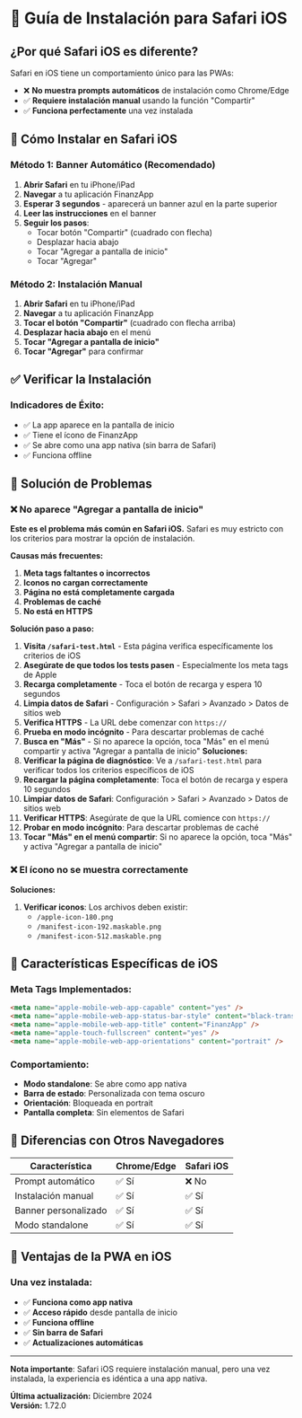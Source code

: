 # 📱 Guía de Instalación para Safari iOS

## ¿Por qué Safari iOS es diferente?

Safari en iOS tiene un comportamiento único para las PWAs:

- ❌ **No muestra prompts automáticos** de instalación como Chrome/Edge
- ✅ **Requiere instalación manual** usando la función "Compartir"
- ✅ **Funciona perfectamente** una vez instalada

## 🚀 Cómo Instalar en Safari iOS

### Método 1: Banner Automático (Recomendado)
1. **Abrir Safari** en tu iPhone/iPad
2. **Navegar** a tu aplicación FinanzApp
3. **Esperar 3 segundos** - aparecerá un banner azul en la parte superior
4. **Leer las instrucciones** en el banner
5. **Seguir los pasos**:
   - Tocar botón "Compartir" (cuadrado con flecha)
   - Desplazar hacia abajo
   - Tocar "Agregar a pantalla de inicio"
   - Tocar "Agregar"

### Método 2: Instalación Manual
1. **Abrir Safari** en tu iPhone/iPad
2. **Navegar** a tu aplicación FinanzApp
3. **Tocar el botón "Compartir"** (cuadrado con flecha arriba)
4. **Desplazar hacia abajo** en el menú
5. **Tocar "Agregar a pantalla de inicio"**
6. **Tocar "Agregar"** para confirmar

## ✅ Verificar la Instalación

### Indicadores de Éxito:
- ✅ La app aparece en la pantalla de inicio
- ✅ Tiene el ícono de FinanzApp
- ✅ Se abre como una app nativa (sin barra de Safari)
- ✅ Funciona offline

## 🔧 Solución de Problemas

### ❌ No aparece "Agregar a pantalla de inicio"

**Este es el problema más común en Safari iOS.** Safari es muy estricto con los criterios para mostrar la opción de instalación.

**Causas más frecuentes:**
1. **Meta tags faltantes o incorrectos**
2. **Iconos no cargan correctamente**
3. **Página no está completamente cargada**
4. **Problemas de caché**
5. **No está en HTTPS**

**Solución paso a paso:**
1. **Visita `/safari-test.html`** - Esta página verifica específicamente los criterios de iOS
2. **Asegúrate de que todos los tests pasen** - Especialmente los meta tags de Apple
3. **Recarga completamente** - Toca el botón de recarga y espera 10 segundos
4. **Limpia datos de Safari** - Configuración > Safari > Avanzado > Datos de sitios web
5. **Verifica HTTPS** - La URL debe comenzar con `https://`
6. **Prueba en modo incógnito** - Para descartar problemas de caché
7. **Busca en "Más"** - Si no aparece la opción, toca "Más" en el menú compartir y activa "Agregar a pantalla de inicio"
**Soluciones:**
1. **Verificar la página de diagnóstico**: Ve a `/safari-test.html` para verificar todos los criterios específicos de iOS
2. **Recargar la página completamente**: Toca el botón de recarga y espera 10 segundos
3. **Limpiar datos de Safari**: Configuración > Safari > Avanzado > Datos de sitios web
4. **Verificar HTTPS**: Asegúrate de que la URL comience con `https://`
5. **Probar en modo incógnito**: Para descartar problemas de caché
6. **Tocar "Más" en el menú compartir**: Si no aparece la opción, toca "Más" y activa "Agregar a pantalla de inicio"

### ❌ El ícono no se muestra correctamente
**Soluciones:**
1. **Verificar iconos**: Los archivos deben existir:
   - `/apple-icon-180.png`
   - `/manifest-icon-192.maskable.png`
   - `/manifest-icon-512.maskable.png`

## 🎯 Características Específicas de iOS

### Meta Tags Implementados:
```html
<meta name="apple-mobile-web-app-capable" content="yes" />
<meta name="apple-mobile-web-app-status-bar-style" content="black-translucent" />
<meta name="apple-mobile-web-app-title" content="FinanzApp" />
<meta name="apple-touch-fullscreen" content="yes" />
<meta name="apple-mobile-web-app-orientations" content="portrait" />
```

### Comportamiento:
- **Modo standalone**: Se abre como app nativa
- **Barra de estado**: Personalizada con tema oscuro
- **Orientación**: Bloqueada en portrait
- **Pantalla completa**: Sin elementos de Safari

## 📱 Diferencias con Otros Navegadores

| Característica | Chrome/Edge | Safari iOS |
|----------------|-------------|------------|
| Prompt automático | ✅ Sí | ❌ No |
| Instalación manual | ✅ Sí | ✅ Sí |
| Banner personalizado | ✅ Sí | ✅ Sí |
| Modo standalone | ✅ Sí | ✅ Sí |

## 🚀 Ventajas de la PWA en iOS

### Una vez instalada:
- ✅ **Funciona como app nativa**
- ✅ **Acceso rápido** desde pantalla de inicio
- ✅ **Funciona offline**
- ✅ **Sin barra de Safari**
- ✅ **Actualizaciones automáticas**

---

**Nota importante**: Safari iOS requiere instalación manual, pero una vez instalada, la experiencia es idéntica a una app nativa.

**Última actualización:** Diciembre 2024  
**Versión:** 1.72.0 